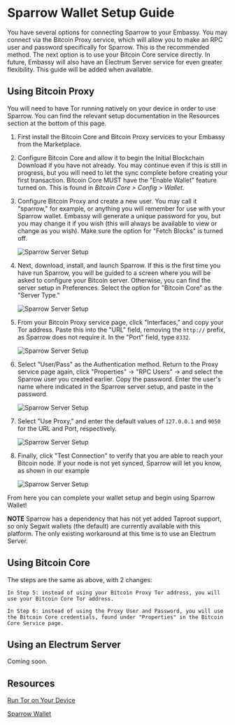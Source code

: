 # Sparrow Wallet Setup Guide

You have several options for connecting Sparrow to your Embassy.  You may connect via the Bitcoin Proxy service, which will allow you to make an RPC user and password specifically for Sparrow.  This is the recommended method.  The next option is to use your Bitcoin Core service directly.  In future, Embassy will also have an Electrum Server service for even greater flexibility.  This guide will be added when available.

## Using Bitcoin Proxy

You will need to have Tor running natively on your device in order to use Sparrow.  You can find the relevant setup documentation in the Resources section at the bottom of this page.

1. First install the Bitcoin Core and Bitcoin Proxy services to your Embassy from the Marketplace.

2. Configure Bitcoin Core and allow it to begin the Initial Blockchain Download if you have not already.  You may continue even if this is still in progress, but you will need to let the sync complete before creating your first transaction.  Bitcoin Core MUST have the "Enable Wallet" feature turned on.  This is found in *Bitcoin Core > Config > Wallet*.

3. Configure Bitcoin Proxy and create a new user.  You may call it "sparrow," for example, or anything you will remember for use with your Sparrow wallet.  Embassy will generate a unique password for you, but you may change it if you wish (this will always be available to view or change as you wish).  Make sure the option for "Fetch Blocks" is turned off.

    ![Sparrow Server Setup](./assets/sparrow-server-setup0.png "Setup Bitcoin Proxy")

4. Next, download, install, and launch Sparrow.  If this is the first time you have run Sparrow, you will be guided to a screen where you will be asked to configure your Bitcoin server.  Otherwise, you can find the server setup in Preferences.  Select the option for "Bitcoin Core" as the "Server Type."

    ![Sparrow Server Setup](./assets/sparrow-server-setup2.png "Setup Your Bitcoin Server")

5. From your Bitcoin Proxy service page, click "Interfaces," and copy your Tor address.  Paste this into the "URL" field, removing the `http://` prefix, as Sparrow does not require it.  In the "Port" field, type `8332`.

    ![Sparrow Server Setup](./assets/sparrow-server-setup3.png "Enter URL & Port")

6. Select "User/Pass" as the Authentication method.  Return to the Proxy service page again, click "Properties" -> "RPC Users" -> and select the Sparrow user you created earlier.  Copy the password.  Enter the user's name where indicated in the Sparrow server setup, and paste in the password.

    ![Sparrow Server Setup](./assets/sparrow-server-setup4.png "Add RPC User & Password")

7. Select "Use Proxy," and enter the default values of `127.0.0.1` and `9050` for the URL and Port, respectively.

    ![Sparrow Server Setup](./assets/sparrow-server-setup5.png "Use Tor Proxy")

8. Finally, click "Test Connection" to verify that you are able to reach your Bitcoin node.  If your node is not yet synced, Sparrow will let you know, as shown in our example

    ![Sparrow Server Setup](./assets/sparrow-server-setup6.png "Test Connection")

From here you can complete your wallet setup and begin using Sparrow Wallet!

**NOTE** Sparrow has a dependency that has not yet added Taproot support, so only Segwit wallets (the default) are currently available with this platform.  The only existing workaround at this time is to use an Electrum Server.

## Using Bitcoin Core

The steps are the same as above, with 2 changes:

    In Step 5: instead of using your Bitcoin Proxy Tor address, you will use your Bitcoin Core Tor address.

    In Step 6: instead of using the Proxy User and Password, you will use the Bitcoin Core credentials, found under "Properties" in the Bitcoin Core Service page.

## Using an Electrum Server

Coming soon.

## Resources

[Run Tor on Your Device](https://start9.com/latest/user-manual/connecting/connecting-tor/tor-os/)

[Sparrow Wallet](https://sparrowwallet.com/)
